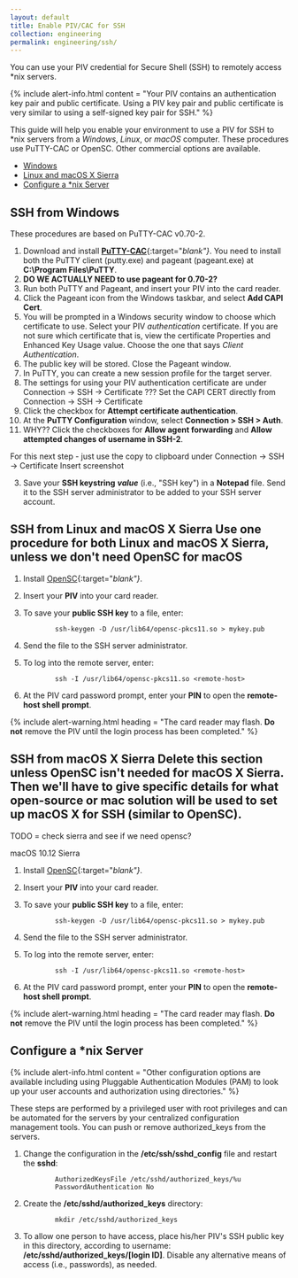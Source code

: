 ```yaml
---
layout: default
title: Enable PIV/CAC for SSH
collection: engineering
permalink: engineering/ssh/
---
```


You can use your PIV credential for Secure Shell (SSH) to remotely access *nix servers.  

{% include alert-info.html content = "Your PIV contains an authentication key pair and public certificate. Using a PIV key pair and public certificate is very similar to using a self-signed key pair for SSH." %}

This guide will help you enable your environment to use a PIV for SSH to *nix servers from a _Windows_, _Linux_, or _macOS_ computer. These procedures use PuTTY-CAC or OpenSC. Other commercial options are available.    

- [Windows](#ssh-from-windows) 
- [Linux and macOS X Sierra](#ssh-from-linux-and-macos-x-sierra)
- [Configure a *nix Server](#configure-a-unix-like-server)

## SSH from Windows

These procedures are based on PuTTY-CAC v0.70-2. 

1. Download and install [**PuTTY-CAC**](https://www.github.com/NoMoreFood/putty-cac/releases){:target="_blank"}_. You need to install both the PuTTY client (putty.exe) and pageant (pageant.exe) at **C:\Program Files\PuTTY**.
1. **DO WE ACTUALLY NEED to use pageant for 0.70-2?** 
1. Run both PuTTY and Pageant, and insert your PIV into the card reader.
1. Click the Pageant icon from the Windows taskbar, and select **Add CAPI Cert**.
1. You will be prompted in a Windows security window to choose which certificate to use. Select your PIV _authentication_ certificate.  If you are not sure which certificate that is, view the certificate Properties and Enhanced Key Usage value.  Choose the one that says _Client Authentication_. 
1. The public key will be stored. Close the Pageant window.  
1. In PuTTY, you can create a new session profile for the target server.  
3. The settings for using your PIV authentication certificate are under Connection -> SSH -> Certificate
??? Set the CAPI CERT directly from Connection -> SSH -> Certificate
4. Click the checkbox for **Attempt certificate authentication**.
5. At the **PuTTY Configuration** window, select **Connection &gt; SSH &gt; Auth**. 
6. WHY?? Click the checkboxes for **Allow agent forwarding** and **Allow attempted changes of username in SSH-2**.

For this next step - just use the copy to clipboard under Connection -> SSH -> Certificate
Insert screenshot

3. Save your **SSH keystring**&nbsp;**_value_** (i.e., "SSH key") in a **Notepad** file. Send it to the SSH server administrator to be added to your SSH server account. 

## SSH from Linux and macOS X Sierra **Use one procedure for both Linux and macOS X Sierra, unless we don't need OpenSC for macOS**

1. Install [OpenSC](https://www.github.com/OpenSC/OpenSC/wiki/Download-latest-OpenSC-stable-release){:target="_blank"}_.
1. Insert your **PIV** into your card reader.
1. To save your **public SSH key** to a file, enter:

    ```
			ssh-keygen -D /usr/lib64/opensc-pkcs11.so > mykey.pub
    ```  

1. Send the file to the SSH server administrator.
1. To log into the remote server, enter:

    ```
			ssh -I /usr/lib64/opensc-pkcs11.so <remote-host>
    ```    

3. At the PIV card password prompt, enter your **PIN** to open the **remote-host shell prompt**.

{% include alert-warning.html heading = "The card reader may flash. **Do not** remove the PIV until the login process has been completed." %} 



## SSH from macOS X Sierra **Delete this section unless OpenSC isn't needed for macOS X Sierra. Then we'll have to give specific details for what open-source or mac solution will be used to set up macOS X for SSH (similar to OpenSC).**
TODO = check sierra and see if we need opensc?

macOS 10.12 Sierra 
  
1. Install [OpenSC](https://www.github.com/OpenSC/OpenSC/wiki/Download-latest-OpenSC-stable-release){:target="_blank"}_.
1. Insert your **PIV** into your card reader.
1. To save your **public SSH key** to a file, enter:

    ```
			ssh-keygen -D /usr/lib64/opensc-pkcs11.so > mykey.pub
    ```  

1. Send the file to the SSH server administrator.
1. To log into the remote server, enter:

    ```
			ssh -I /usr/lib64/opensc-pkcs11.so <remote-host>
    ```    

1. At the PIV card password prompt, enter your **PIN** to open the **remote-host shell prompt**.

{% include alert-warning.html heading = "The card reader may flash. **Do not** remove the PIV until the login process has been completed." %}

## Configure a *nix Server

{% include alert-info.html content = "Other configuration options are available including using Pluggable Authentication Modules (PAM) to look up your user accounts and authorization using directories." %}

These steps are performed by a privileged user with root privileges and can be automated for the servers by your centralized configuration management tools.  You can push or remove authorized_keys from the servers. 

1. Change the configuration in the **/etc/ssh/sshd_config** file and restart the **sshd**:

    ```
			AuthorizedKeysFile /etc/sshd/authorized_keys/%u  
			PasswordAuthentication No
    ```

2. Create the **/etc/sshd/authorized_keys** directory:

    ```
			mkdir /etc/sshd/authorized_keys
    ```

3. To allow one person to have access, place his/her PIV's SSH public key in this directory, according to username: **/etc/sshd/authorized_keys/[login ID]**. Disable any alternative means of access (i.e., passwords), as needed.
   
